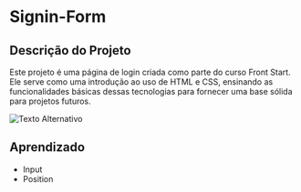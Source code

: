 # Signin-Form

## Descrição do Projeto

Este projeto é uma página de login criada como parte do curso Front Start. Ele serve como uma introdução ao uso de HTML e CSS, ensinando as funcionalidades básicas dessas tecnologias para fornecer uma base sólida para projetos futuros.

![Texto Alternativo]([URL_da_Imagem](https://github.com/VoupraSP/signIn-form/blob/main/assets/signin_img.jpeg?raw=true)https://github.com/VoupraSP/signIn-form/blob/main/assets/signin_img.jpeg?raw=true)

## Aprendizado

 - Input
 - Position
